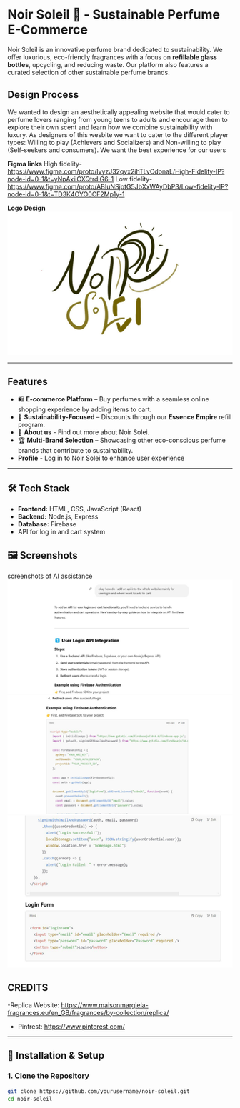 # Noir Soleil 🌿 - Sustainable Perfume E-Commerce  

Noir Soleil is an innovative perfume brand dedicated to sustainability. We offer luxurious, eco-friendly fragrances with a focus on **refillable glass bottles**, upcycling, and reducing waste. Our platform also features a curated selection of other sustainable perfume brands.  

##  Design Process
We wanted to design an aesthetically appealing website that would cater to perfume lovers ranging from young teens to adults and encourage them to explore their own scent and learn how we combine sustainability with luxury. As designers of this wesbite we want to cater to the different player types: Willing to play (Achievers and Socializers) and Non-willing to play (Self-seekers and consumers). We want the best experience for our users 

**Figma links**
High fidelity- https://www.figma.com/proto/lvyzJ32qvx2ihTLvCdonaL/High-Fidelity-IP?node-id=0-1&t=yNpAxiiCXQtrdlG6-1
Low fidelity- https://www.figma.com/proto/ABIuNSjotG5JbXxWAyDbP3/Low-fidelity-IP?node-id=0-1&t=TD3K4OYO0CF2Mp1y-1

**Logo Design**
![logi](noir_solei_logo.jpg)

---

##  Features  
- 🛍 **E-commerce Platform** – Buy perfumes with a seamless online shopping experience by adding items to cart.  
- 🌱 **Sustainability-Focused** – Discounts through our **Essence Empire** refill program.  
- 🔬 **About us** - Find out more about Noir Solei.  
- 🏆 **Multi-Brand Selection** – Showcasing other eco-conscious perfume brands that contribute to sustainability.
- **Profile** - Log in to Noir Solei to enhance user experience

---

## 🛠️ Tech Stack  
- **Frontend:** HTML, CSS, JavaScript (React)  
- **Backend:** Node.js, Express  
- **Database:** Firebase
- API for log in and cart system

## 🖼️ Screenshots
screenshots of AI assistance 
![Firebase1](Firebase1.jpg)
![Firebase2](Firebase2.jpg)
![Firebase3](Firebase3.jpg)

## CREDITS
-Replica Website: https://www.maisonmargiela-fragrances.eu/en_GB/fragrances/by-collection/replica/
- Pintrest: https://www.pinterest.com/ 

---

## 🚀 Installation & Setup  

### **1. Clone the Repository**  
```sh
git clone https://github.com/yourusername/noir-soleil.git
cd noir-soleil
